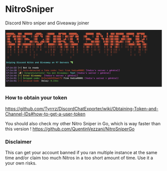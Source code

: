 # NitroSniper
Discord Nitro sniper and Giveaway joiner 

![Screenshot](screenshot.png)

### How to obtain your token
https://github.com/Tyrrrz/DiscordChatExporter/wiki/Obtaining-Token-and-Channel-IDs#how-to-get-a-user-token

You should also check my other Nitro Sniper in Go, which is way faster than this version !
https://github.com/QuentinVezzani/NitroSniperGo

### Disclaimer
This can get your account banned if you ran multiple instance at the same time and/or claim too much Nitros in a too short amount of time. Use it a your own risks.
